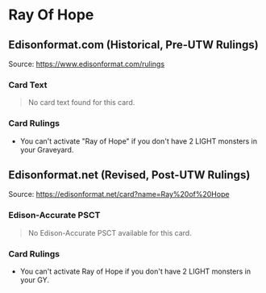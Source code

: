 # Ray Of Hope

## Edisonformat.com (Historical, Pre-UTW Rulings)

Source: https://www.edisonformat.com/rulings

### Card Text

> No card text found for this card.

### Card Rulings

*   You can't activate "Ray of Hope" if you don't have 2 LIGHT monsters in your Graveyard.

## Edisonformat.net (Revised, Post-UTW Rulings)

Source: https://edisonformat.net/card?name=Ray%20of%20Hope

### Edison-Accurate PSCT

> No Edison-Accurate PSCT available for this card.

### Card Rulings

*   You can't activate Ray of Hope if you don't have 2 LIGHT monsters in your GY.
            
